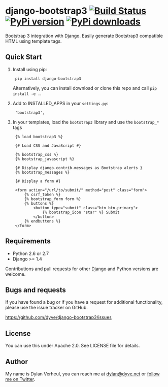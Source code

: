 # django-bootstrap3 [![Build Status](https://secure.travis-ci.org/dyve/django-bootstrap3.png)](http://travis-ci.org/dyve/django-bootstrap3) [![PyPi version](https://pypip.in/v/django-bootstrap3/badge.png)](https://pypi.python.org/pypi/django-bootstrap3/) [![PyPi downloads](https://pypip.in/d/django-bootstrap3/badge.png)](https://pypi.python.org/pypi/django-bootstrap3/)


Bootstrap 3 integration with Django. Easily generate Bootstrap3 compatible HTML using template tags.


## Quick Start

1. Install using pip:

        pip install django-bootstrap3

   Alternatively, you can install download or clone this repo and call `pip install -e .`.

2. Add to INSTALLED_APPS in your `settings.py`:

        'bootstrap3',

3. In your templates, load the `bootstrap3` library and use the `bootstrap_*` tags

        {% load bootstrap3 %}
        
        {# Load CSS and JavaScript #}
        
        {% bootstrap_css %}
        {% bootstrap_javascript %}
        
        {# Display django.contrib.messages as Bootstrap alerts }
        {% bootstrap_messages %}

        {# Display a form #}
        
        <form action="/url/to/submit/" method="post" class="form">
            {% csrf_token %}
            {% bootstrap_form form %}
            {% buttons %}
                <button type="submit" class="btn btn-primary">
                    {% bootstrap_icon "star" %} Submit
                </button>
            {% endbuttons %}
        </form>

## Requirements

- Python 2.6 or 2.7
- Django >= 1.4

Contributions and pull requests for other Django and Python versions are welcome.


## Bugs and requests

If you have found a bug or if you have a request for additional functionality, please use the issue tracker on GitHub.

https://github.com/dyve/django-bootstrap3/issues


## License

You can use this under Apache 2.0. See LICENSE file for details.


## Author

My name is Dylan Verheul, you can reach me at <dylan@dyve.net> or [follow me on Twitter][1].




[1]: http://twitter.com/dyve
